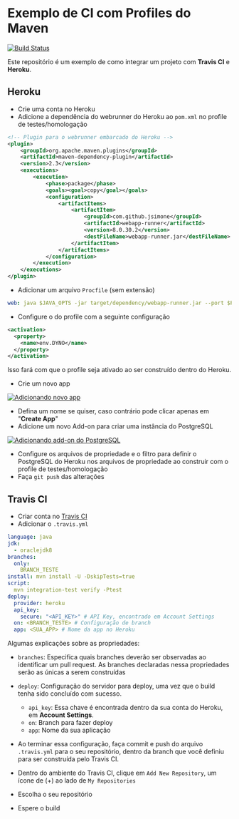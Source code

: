 # Exemplo de CI com Profiles do Maven

[![Build Status](https://travis-ci.org/ads-ifpb-praticas-20161/siscultural.svg?branch=bHEROKU)](https://travis-ci.org/ads-ifpb-praticas-20161/siscultural)

Este repositório é um exemplo de como integrar um projeto com **Travis CI** e **Heroku**.

## Heroku

- Crie uma conta no Heroku
- Adicione a dependência do webrunner do Heroku ao `pom.xml` no profile de testes/homologação

```xml
<!-- Plugin para o webrunner embarcado do Heroku -->
<plugin>
    <groupId>org.apache.maven.plugins</groupId>
    <artifactId>maven-dependency-plugin</artifactId>
    <version>2.3</version>
    <executions>
        <execution>
            <phase>package</phase>
            <goals><goal>copy</goal></goals>
            <configuration>
                <artifactItems>
                    <artifactItem>
                        <groupId>com.github.jsimone</groupId>
                        <artifactId>webapp-runner</artifactId>
                        <version>8.0.30.2</version>
                        <destFileName>webapp-runner.jar</destFileName>
                    </artifactItem>
                </artifactItems>
            </configuration>
        </execution>
    </executions>
</plugin>
```

- Adicionar um arquivo `Procfile` (sem extensão)

```yaml
web: java $JAVA_OPTS -jar target/dependency/webapp-runner.jar --port $PORT target/*.war
```

- Configure o <activation> do profile com a seguinte configuração

```xml
<activation>
  <property>
    <name>env.DYNO</name>
  </property>
</activation>
```
Isso fará com que o profile seja ativado ao ser construído dentro do Heroku.

- Crie um novo app

[![Adicionando novo app](http://imgur.com/2ftNeeF.png)](#)

- Defina um nome se quiser, caso contrário pode clicar apenas em "**Create App**"
- Adicione um novo Add-on para criar uma instância do PostgreSQL

[![Adicionando add-on do PostgreSQL](http://i.imgur.com/VtYSCHU.png)](#)

- Configure os arquivos de propriedade e o filtro para definir o PostgreSQL do Heroku nos arquivos de propriedade ao construir com o profile de testes/homologação
- Faça `git push` das alterações

## Travis CI

- Criar conta no [Travis CI](https://travis-ci.org/)
- Adicionar o `.travis.yml`

```yaml
language: java
jdk:
  - oraclejdk8
branches:
  only:
    BRANCH_TESTE
install: mvn install -U -DskipTests=true
script:
  mvn integration-test verify -Ptest
deploy:
  provider: heroku
  api_key:
    secure: "<API_KEY>" # API Key, encontrado em Account Settings
  on: <BRANCH_TESTE> # Configuração de branch
  app: <SUA_APP> # Nome da app no Heroku
```

Algumas explicações sobre as propriedades:

- `branches`: Especifica quais branches deverão ser observadas ao identificar um pull request. As branches declaradas nessa propriedades serão as únicas a serem construídas

- `deploy`: Configuração do servidor para deploy, uma vez que o build tenha sido concluído com sucesso.
    + `api_key`: Essa chave é encontrada dentro da sua conta do Heroku, em **Account Settings**.
    + `on`: Branch para fazer deploy
    + `app`: Nome da sua aplicação

- Ao terminar essa configuração, faça commit e push do arquivo `.travis.yml` para o seu repositório, dentro da branch que você definiu para ser construída pelo Travis CI.
- Dentro do ambiente do Travis CI, clique em `Add New Repository`, um ícone de (+) ao lado de `My Repositories`
- Escolha o seu repositório
- Espere o build
